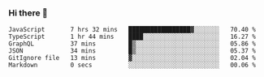 ### Hi there 👋

<!-- - 🔭 I’m currently working on ...
- 🌱 I’m currently learning ...
- 👯 I’m looking to collaborate on ...
- 🤔 I’m looking for help with ...
- 💬 Ask me about ...
- 📫 How to reach me: ...
- 😄 Pronouns: ...
- ⚡ Fun fact: ... -->



<!--START_SECTION:waka-->

```text
JavaScript       7 hrs 32 mins   █████████████████▓░░░░░░░   70.40 %
TypeScript       1 hr 44 mins    ████░░░░░░░░░░░░░░░░░░░░░   16.27 %
GraphQL          37 mins         █▒░░░░░░░░░░░░░░░░░░░░░░░   05.86 %
JSON             34 mins         █▒░░░░░░░░░░░░░░░░░░░░░░░   05.37 %
GitIgnore file   13 mins         ▓░░░░░░░░░░░░░░░░░░░░░░░░   02.04 %
Markdown         0 secs          ░░░░░░░░░░░░░░░░░░░░░░░░░   00.06 %
```

<!--END_SECTION:waka-->
